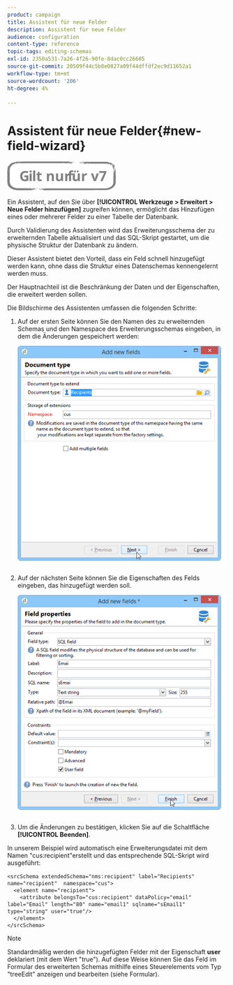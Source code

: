 ```yaml
---
product: campaign
title: Assistent für neue Felder
description: Assistent für neue Felder
audience: configuration
content-type: reference
topic-tags: editing-schemas
exl-id: 2350a531-7a26-4f26-90fe-8dac0cc26605
source-git-commit: 20509f44c5b8e0827a09f44dffdf2ec9d11652a1
workflow-type: tm+mt
source-wordcount: '206'
ht-degree: 4%

---
```


# Assistent für neue Felder{#new-field-wizard}

![](../../assets/v7-only.svg)

Ein Assistent, auf den Sie über **[!UICONTROL Werkzeuge > Erweitert > Neue Felder hinzufügen]** zugreifen können, ermöglicht das Hinzufügen eines oder mehrerer Felder zu einer Tabelle der Datenbank.

Durch Validierung des Assistenten wird das Erweiterungsschema der zu erweiternden Tabelle aktualisiert und das SQL-Skript gestartet, um die physische Struktur der Datenbank zu ändern.

Dieser Assistent bietet den Vorteil, dass ein Feld schnell hinzugefügt werden kann, ohne dass die Struktur eines Datenschemas kennengelernt werden muss.

Der Hauptnachteil ist die Beschränkung der Daten und der Eigenschaften, die erweitert werden sollen.

Die Bildschirme des Assistenten umfassen die folgenden Schritte:

1. Auf der ersten Seite können Sie den Namen des zu erweiternden Schemas und den Namespace des Erweiterungsschemas eingeben, in dem die Änderungen gespeichert werden:

   ![](assets/d_ncs_integration_schema_addfield.png)

1. Auf der nächsten Seite können Sie die Eigenschaften des Felds eingeben, das hinzugefügt werden soll.

   ![](assets/d_ncs_integration_schema_addfield2.png)

1. Um die Änderungen zu bestätigen, klicken Sie auf die Schaltfläche **[!UICONTROL Beenden]**.

In unserem Beispiel wird automatisch eine Erweiterungsdatei mit dem Namen &quot;cus:recipient&quot;erstellt und das entsprechende SQL-Skript wird ausgeführt:

```
<srcSchema extendedSchema="nms:recipient" label="Recipients" name="recipient"  namespace="cus">  
  <element name="recipient">    
    <attribute belongsTo="cus:recipient" dataPolicy="email" label="Email" length="80" name="email1" sqlname="sEmail1" type="string" user="true"/>  
  </element>
</srcSchema>
```

>[!NOTE]
>
>Standardmäßig werden die hinzugefügten Felder mit der Eigenschaft **user** deklariert (mit dem Wert &quot;true&quot;). Auf diese Weise können Sie das Feld im Formular des erweiterten Schemas mithilfe eines Steuerelements vom Typ &quot;treeEdit&quot; anzeigen und bearbeiten (siehe Formular).
